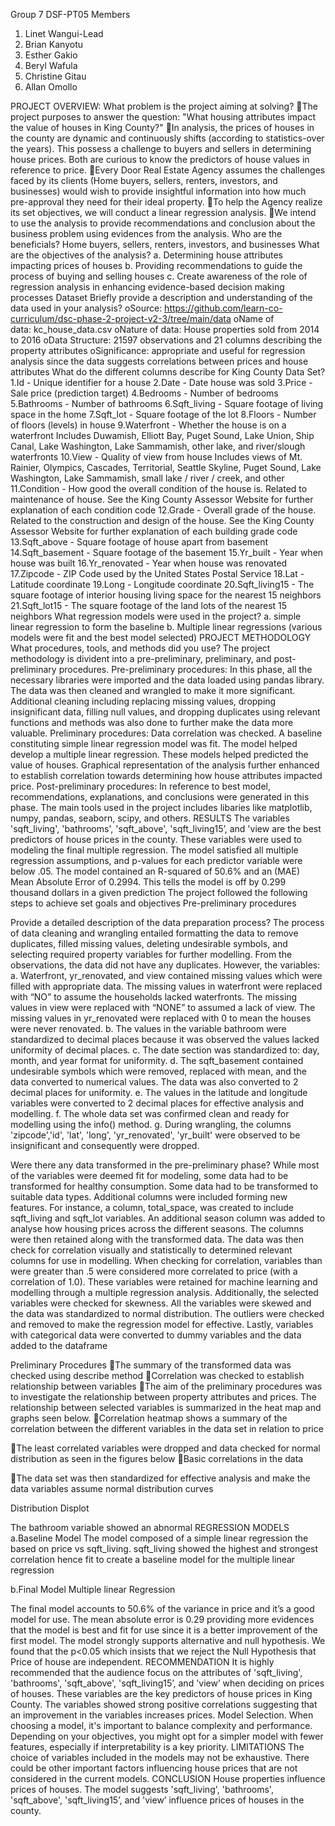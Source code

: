 Group 7 DSF-PT05
Members
1. Linet Wangui-Lead
2. Brian Kanyotu
3. Esther Gakio
4. Beryl Wafula
5. Christine Gitau
6. Allan Omollo

PROJECT OVERVIEW:
What problem is the project aiming at solving?
The project purposes to answer the question: "What housing attributes impact the value of houses in King County?"
In analysis, the prices of houses in the county are dynamic and continuously shifts (according to statistics-over the years). This possess a challenge to buyers and sellers in determining house prices. Both are curious to know the predictors of house values in reference to price.
Every Door Real Estate Agency assumes the challenges faced by its clients (Home buyers, sellers, renters, investors, and businesses) would wish to provide insightful information into how much pre-approval they need for their ideal property.
To help the Agency realize its set objectives, we will conduct a linear regression analysis.
We intend to use the analysis to provide recommendations and conclusion about the business problem using evidences from the analysis.
Who are the beneficials?
Home buyers, sellers, renters, investors, and businesses
What are the objectives of the analysis?
a. Determining house attributes impacting prices of houses
b. Providing recommendations to guide the process of buying and selling houses
c. Create awareness of the role of regression analysis in enhancing evidence-based decision making processes
Dataset
Briefly provide a description and understanding of the data used in your analysis?
oSource: https://github.com/learn-co-curriculum/dsc-phase-2-project-v2-3/tree/main/data
oName of data: kc_house_data.csv
oNature of data: House properties sold from 2014 to 2016
oData Structure: 21597 observations and 21 columns describing the property attributes
oSignificance: appropriate and useful for regression analysis since the data suggests correlations between prices and house attributes
What do the different columns describe for King County Data Set?
1.Id - Unique identifier for a house
2.Date - Date house was sold
3.Price - Sale price (prediction target)
4.Bedrooms - Number of bedrooms
5.Bathrooms - Number of bathrooms
6.Sqft_living - Square footage of living space in the home
7.Sqft_lot - Square footage of the lot
8.Floors - Number of floors (levels) in house
9.Waterfront - Whether the house is on a waterfront
Includes Duwamish, Elliott Bay, Puget Sound, Lake Union, Ship Canal, Lake Washington, Lake Sammamish, other lake, and river/slough waterfronts
10.View - Quality of view from house
Includes views of Mt. Rainier, Olympics, Cascades, Territorial, Seattle Skyline, Puget Sound, Lake Washington, Lake Sammamish, small lake / river / creek, and other
11.Condition - How good the overall condition of the house is. Related to maintenance of house.
See the King County Assessor Website for further explanation of each condition code
12.Grade - Overall grade of the house. Related to the construction and design of the house.
See the King County Assessor Website for further explanation of each building grade code
13.Sqft_above - Square footage of house apart from basement
14.Sqft_basement - Square footage of the basement
15.Yr_built - Year when house was built
16.Yr_renovated - Year when house was renovated
17.Zipcode - ZIP Code used by the United States Postal Service
18.Lat - Latitude coordinate
19.Long - Longitude coordinate
20.Sqft_living15 - The square footage of interior housing living space for the nearest 15 neighbors
21.Sqft_lot15 - The square footage of the land lots of the nearest 15 neighbors
What regression models were used in the project?
a. simple linear regression to form the baseline
b. Multiple linear regressions (various models were fit and the best model selected)
PROJECT METHODOLOGY
What procedures, tools, and methods did you use?
The project methodology is divident into a pre-preliminary, preliminary, and post-preliminary procedures.
Pre-preliminary procedures: In this phase, all the necessary libraries were imported and the data loaded using pandas library. The data was then cleaned and wrangled to make it more significant. Additional cleaning including replacing missing values, dropping insignificant data, filling null values, and dropping duplicates using relevant functions and methods was also done to further make the data more valuable.
Preliminary procedures: Data correlation was checked. A baseline constituting simple linear regression model was fit. The model helped develop a multiple linear regression. These models helped predicted the value of houses. Graphical representation of the analysis further enhanced to establish correlation towards determining how house attributes impacted price.
Post-preliminary procedures: In reference to best model, recommendations, explanations, and conclusions were generated in this phase.
The main tools used in the project includes libaries like matplotlib, numpy, pandas, seaborn, scipy, and others.
RESULTS
The variables 'sqft_living', 'bathrooms', 'sqft_above', 'sqft_living15’, and 'view are the best predictors of house prices in the county. These variables were used to modeling the final multiple regression. The model satisfied all multiple regression assumptions, and p-values for each predictor variable were below .05. The model contained an R-squared of 50.6% and an (MAE) Mean Absolute Error of 0.2994. This tells the model is off by 0.299 thousand dollars in a given prediction
The project followed the following steps to achieve set goals and objectives
Pre-preliminary procedures

Provide a detailed description of the data preparation process?
The process of data cleaning and wrangling entailed formatting the data to remove duplicates, filled missing values, deleting undesirable symbols, and selecting required property variables for further modelling. From the observations, the data did not have any duplicates.
However, the variables:
a. Waterfront, yr_renovated, and view contained missing values which were filled with appropriate data. The missing values in waterfront were replaced with “NO” to assume the households lacked waterfronts. The missing values in view were replaced with “NONE” to assumed a lack of view. The missing values in yr_renovated were replaced with 0 to mean the houses were never renovated.
b. The values in the variable bathroom were standardized to decimal places because it was observed the values lacked uniformity of decimal places.
c. The date section was standardized to: day, month, and year format for uniformity.
d. The sqft_basement contained undesirable symbols which were removed, replaced with mean, and the data converted to numerical values. The data was also converted to 2 decimal places for uniformity.
e. The values in the latitude and longitude variables were converted to 2 decimal places for effective analysis and modelling.
f. The whole data set was confirmed clean and ready for modelling using the info() method.
g. During wrangling, the columns 'zipcode','id', 'lat', 'long', 'yr_renovated', 'yr_built' were observed to be insignificant and consequently were dropped.

Were there any data transformed in the pre-preliminary phase?
While most of the variables were deemed fit for modeling, some data had to be transformed for healthy consumption. Some data had to be transformed to suitable data types. Additional columns were included forming new features. For instance, a column, total_space, was created to include sqft_living and sqft_lot variables. An additional season column was added to analyse how housing prices across the different seasons. The columns were then retained along with the transformed data.
The data was then check for correlation visually and statistically to determined relevant columns for use in modelling. When checking for correlation, variables than were greater than .5 were considered more correlated to price (with a correlation of 1.0). These variables were retained for machine learning and modelling through a multiple regression analysis. Additionally, the selected variables were checked for skewness. All the variables were skewed and the data was standardized to normal distribution. The outliers were checked and removed to make the regression model for effective. Lastly, variables with categorical data were converted to dummy variables and the data added to the dataframe

Preliminary Procedures
The summary of the transformed data was checked using describe method
Correlation was checked to establish relationship between variables 
The aim of the preliminary procedures was to investigate the relationship between property attributes and prices. The relationship between selected variables is summarized in the heat map and graphs seen below. 
Correlation heatmap shows a summary of the correlation between the different variables in the data set in relation to price


 


The least correlated variables were dropped and data checked for normal distribution as seen in the figures below
Basic correlations in the data



The data set was then standardized for effective analysis and make the data variables assume normal distribution curves


Distribution Displot


The bathroom variable showed an abnormal 
REGRESSION MODELS
a.Baseline Model
The model composed of a simple linear regression the based on price vs sqft_living.
sqft_living showed the highest and strongest correlation hence fit to create a baseline model for the multiple linear regression



b.Final Model
Multiple linear Regression


The final model accounts to 50.6% of the variance in price and it’s a good model for use. The mean absolute error is 0.29 providing more evidences that the model is best and fit for use since it is a better improvement of the first model. The model strongly supports alternative and null hypothesis. We found that the p<0.05 which insists that we reject the Null Hypothesis that Price of house are independent. 
RECOMMENDATION
It is highly recommended that the audience focus on the attributes of 'sqft_living', 'bathrooms', 'sqft_above', 'sqft_living15’, and 'view’ when deciding on prices of houses. These variables are the key predictors of house prices in King County. The variables showed strong positive correlations suggesting that an improvement in the variables increases prices. 
Model Selection. When choosing a model, it's important to balance complexity and performance. Depending on your objectives, you might opt for a simpler model with fewer features, especially if interpretability is a key priority.
LIMITATIONS
The choice of variables included in the models may not be exhaustive. There could be other important factors influencing house prices that are not considered in the current models. 
CONCLUSION
House properties influence prices of houses. The model suggests 'sqft_living', 'bathrooms', 'sqft_above', 'sqft_living15’, and 'view’ influence prices of houses in the county. 
